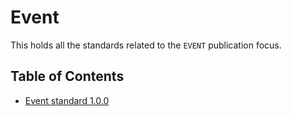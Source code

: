 # Event

This holds all the standards related to the `EVENT` publication focus.

## Table of Contents

- [Event standard 1.0.0](./1.0.0/README.md)
